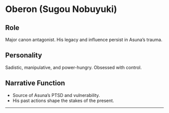 # Oberon (Sugou Nobuyuki)

## Role
Major canon antagonist. His legacy and influence persist in Asuna’s trauma.

## Personality
Sadistic, manipulative, and power-hungry. Obsessed with control.

## Narrative Function
- Source of Asuna’s PTSD and vulnerability.
- His past actions shape the stakes of the present.

---
